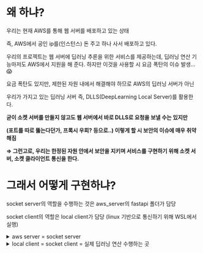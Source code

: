 # 왜 하냐?

우리는 현재 AWS를 통해 웹 서버를 배포하고 있는 상태

즉, AWS에서 공인 ip를(인스턴스) 돈 주고 하나 사서 배포하고 있다.

우리의 프로젝트는 웹 서버에 딥러닝 추론을 위한 서비스를 제공하는데, 
딥러닝 연산 기능마저도 AWS에서 지원을 해 준다. 
하지만 이것을 사용할 시 요금 폭탄의 이슈 발생… 😱

요금 폭탄도 있지만, 제한된 자원 내에서 해결해야 하므로 AWS의 딥러닝 서버가 아닌

우리가 가지고 있는 딥러닝 서버 즉, DLLS(DeepLearning Local Server)를 활용한다.

**굳이 소켓 서버를 만들지 않고도 웹 서버에서 바로 DLLS로 요청을 보낼 수는 있지만**

**(포트를 따로 뚫는다던가, 프록시 우회? 등으로..) 이렇게 할 시 보안의 이슈에 매우 취약해짐**

**⇒ 그런고로, 우리는 한정된 자원 안에서 보안을 지키며 서비스를 구현하기 위해
소켓 서버, 소켓 클라이언트 통신을 한다.**

# 그래서 어떻게 구현하냐?

 

socket server의 역할을 수행하는 것은 aws_server의 fastapi 폴더가 담당

socket client의 역할은 local client가 담당 (linux 기반으로 통신하기 위해 WSL에서 실행)

<details>
<summary> aws server = socket server </summary>
일단 aws server에 접속하면 최상단은 현재 이런 구성을 가짐



- att : 내가 실제로 구동 중인 프로젝트 파일들이 들어있음 (front, back, fastapi)
- ssl : 보안을 지키며, 소켓 통신을 지원하기 위한 것들 
pem키 certificate 등의 파일에서 허락된 socket client만 통신을 하기 위함
- sw : aws 서버 초기 세팅에는 파이썬 관련 기능들을 지원하지 않기 때문에
이를 위해 파이썬 기능들을 지원하도록 따로 깔아 둠

    <details>
    <summary>aws_server/project_name/validation</summary>
    project_name 폴더로 가면 우리가 CI/CD 때 구성했던 환경들이 있음

    소켓 서버 통신이 제대로 돌아가는지 검증하기 위한 validation 폴더를 생성

    **(** validation에서 구성한 것들은 소켓 통신이 되는지 확인용이지 우리가 최종적으로 
    사용할 폴더는 아님! 다만 validation에서 했던 빌드업이 최종에 그대로 적용 됨**)**

    ![aws_root](https://github.com/user-attachments/assets/90ae4ecb-2d0c-4d5f-ad6a-9c8fba553655)  

    validation 디렉토리에 가보면 3가지 디렉토리가 존재

    socket_boiler_plate : 소켓 서버 역할을 수행

    socket_control_with_fastapi : 딥러닝 요청 서빙을 위한 fast api 기능을 수행 

    test-dlls : 딥 러닝 연산 요청에 관한 처리를 수행 (실제 연산까지)

    위의 3개는 분리돼서 진행 되는게 아니고 포함 관계임

    test-dlls( fastapi ( socket-server ) ) ) 의 포함 관계

    **공인 ip를 가지는 socket -server는 내부 망의 socket-client가 어딨는지 모르기 때문에**

    **직접적으로 바로 연결할 수 없음 그렇기 때문에 간접적으로 접근하기 위해서**

    **그리고 fastapi는 비동기 처리를 지원하기 때문에 요청은 fastapi를 거친다.**

    **fasapi는 공인,사설 ip를 엮는 중간 다리를 할 뿐만 아니라 실제 딥러닝 연산 요청을 비동기 방식으로 서빙하는 역할도 수행** 
    → 그 중 우리가 서비스할 custom protocol은 test-dlls에서 구현

    # socket_boiler_plate

    1. **AWS 환경에서 FastAPI에서 구동 될 Socket Server 구동하기**

    얘는 소켓 서버의 역할을 수행하며 소켓 클라이언트와 소켓 통신을 지원한다.

    소켓 클라이언트와 통신하기 위해 소켓 서버의 .env 세팅은 다음과 같이 작성한다.

    ```python
    # socket_boiler_plate .env
    HOST=0.0.0.0
    PORT=37373
    ```

    HOST는 소켓 서버 입장에서 내부망이 뭔지 모르니까 어떤 ip든 받아야 해서 0.0.0.0 설정

    PORT는 소켓 통신을 위한 포트를 37373 번으로 뚫어 놓음

    ⇒ 일단 소켓 서버와 소켓 클라이언트는 37373을 통해 공인과 사설 IP를 연결 시키고

    소켓서버와 aws 내부의 다른 api (fastapi, vue ..)랑 연결 통신하려면 해당 PORT를 뚫으면 됨

    1. **AWS 환경에서 Socket Server 구동 검증하기**

    1번 과정에서 .env에 37373 PORT를 뚫어 소켓통신을 지원하므로 통신할 외부 
    클라이언트를 작성한다.

    **우리는 이 과정을 aws 서버에서 구현했기 때문에 실제 aws 인바운드 규칙에서도**

    **37373 PORT를 추가시켜야 함! (추가 안하면 37373 통신이 막힘)**

    향후 이 부분의 ip는 우리가 사용할 DLLS IP주소가 적혀야 함
    <img src = "https://github.com/user-attachments/assets/83130497-c90b-4786-adc1-b6851a9ffba1">  
    </details>

</details>

<details>
<summary> local client = socket client = 실제 딥러닝 연산 수행하는 곳 </summary>
socket_client_boiler_plate .env 세팅

```python
TARGET_HOST=AWS IP # AWS와 소통해야 하므로 AWS IP만 받음
TARGET_PORT=37373 # 소켓 서버와 소켓 통신을 위한 37373번 포트 사용
```

이렇게 소켓 클라이언트 세팅 후 소켓 서버, 소켓 클라이언트 둘 다 실행

```python
# 소켓 서버
python3 -m main.server

# 소켓 클라이언트
python3 -m main.client
```

둘 다 실행하면 아래와 같이 소켓 통신으로 송수신이 가능해진다.

<img src="https://github.com/user-attachments/assets/0ef4ba71-c768-41af-86f8-a392cfd1fafc">  

사실 굳이 fastapi를 거치지 않더라도 소켓 서버 ↔ 소켓 클라이언트 간 통신은 가능함

**fastapi는 오로지 비동기 처리를 지원하기 위해서 거쳐가는 느낌인가?**
</details>